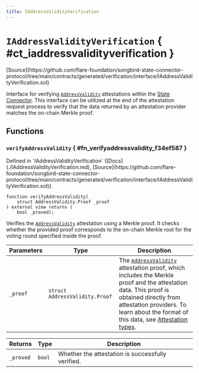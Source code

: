 ```yaml
---
title: IAddressValidityVerification
---
```


<!-- This is an autogenerated file. Do not edit! -->

# `IAddressValidityVerification` { #ct_iaddressvalidityverification }

<div class="api-node-source" markdown>
[Source](https://github.com/flare-foundation/songbird-state-connector-protocol/tree/main/contracts/generated/verification/interface/IAddressValidityVerification.sol)
</div>

<div class="api-node-internal" markdown>

Interface for verifying [`AddressValidity`](./AddressValidity.md) attestations within the [State Connector](https://docs.flare.network/tech/state-connector/).
This interface can be utilized at the end of the attestation request process to verify that the data
returned by an attestation provider matches the on-chain Merkle proof.

</div>

<div class="api-node-type" markdown>

## Functions

<div class="api-node" markdown>

### `verifyAddressValidity` { #fn_verifyaddressvalidity_f34ef587 }

<div class="api-node-source" markdown>
Defined in `IAddressValidityVerification` ([Docs](./IAddressValidityVerification.md), [Source](https://github.com/flare-foundation/songbird-state-connector-protocol/tree/main/contracts/generated/verification/interface/IAddressValidityVerification.sol)).
</div>

<div class="api-node-internal" markdown>

```solidity
function verifyAddressValidity(
    struct AddressValidity.Proof _proof
) external view returns (
    bool _proved);
```

Verifies the [`AddressValidity`](./AddressValidity.md) attestation using a Merkle proof.
It checks whether the provided proof corresponds to the on-chain Merkle root for the voting round specified inside the proof.

| Parameters | Type | Description |
| ---------- | ---- | ----------- |
| `_proof` | `struct AddressValidity.Proof` | The [`AddressValidity`](./AddressValidity.md) attestation proof, which includes the Merkle proof and the attestation data.               This proof is obtained directly from attestation providers.               To learn about the format of this data, see [Attestation types](https://github.com/flare-foundation/songbird-state-connector-protocol/blob/main/specs/attestations/attestation-type-definition.md). |

| Returns | Type | Description |
| ------- | ---- | ----------- |
| `_proved` | `bool` | Whether the attestation is successfully verified. |
</div>
</div>

</div>

